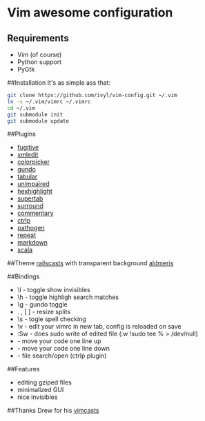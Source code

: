 # Vim awesome configuration

## Requirements
* Vim (of course)
* Python support
* PyGtk

##Installation
It's as simple ass that:

```bash
git clone https://github.com/ivyl/vim-config.git ~/.vim
ln -s ~/.vim/vimrc ~/.vimrc
cd ~/.vim
git submodule init
git submodule update
```

##Plugins
* [fugitive](https://github.com/tpope/vim-fugitive)
* [xmledit](https://github.com/sukima/xmledit/)
* [colorpicker](https://github.com/vim-scripts/VIM-Color-Picker)
* [gundo](https://github.com/sjl/gundo.vim)
* [tabular](https://github.com/godlygeek/tabular)
* [unimpaired](https://github.com/tpope/vim-unimpaired)
* [hexhighlight](http://www.vim.org/scripts/script.php?script_id=2937)
* [supertab](http://www.vim.org/scripts/script.php?script_id=1643)
* [surround](https://github.com/tpope/vim-surround)
* [commentary](https://github.com/tpope/vim-commentary)
* [ctrlp](https://github.com/kien/ctrlp.vim)
* [pathogen](https://github.com/tpope/vim-pathogen)
* [repeat](https://github.com/tpope/vim-repeat)
* [markdown](https://github.com/tpope/vim-markdown)
* [scala](https://github.com/derekwyatt/vim-scala)

##Theme
[railscasts](http://railscasts.com/about) with transparent background
[aldmeris](http://www.vim.org/scripts/script.php?script_id=3673)

##Bindings
* \l - toggle show invisibles
* \h - toggle highligh search matches
* \g - gundo toggle
* \. \, \[ \] - resize splits
* \s - togle spell checking
* \v - edit your vimrc in new tab, config is reloaded on save
* :Sw - does sudo write of edited file (:w !sudo tee % > /dev/null)
* <C-k> - move your code one line up
* <C-j> - move your code one line down
* <C-p> - file search/open (ctrlp plugin)

##Features
* editing gziped files
* minimalized GUI
* nice invisibles


##Thanks
Drew for his [vimcasts](http://vimcasts.org/)
